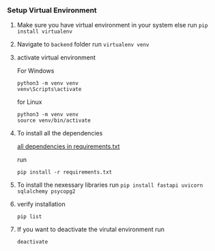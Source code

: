 ### Setup Virtual Environment
1.  Make sure you have virtual environment in your system
    else
    run `pip install virtualenv`

2.  Navigate to `backend` folder
    run `virtualenv venv`

2.  activate virtual environment

    For Windows

    ```
    python3 -m venv venv
    venv\Scripts\activate
    ```

    for Linux

    ```
    python3 -m venv venv
    source venv/bin/activate
    ```

4.  To install all the dependencies

    [all dependencies in requirements.txt](requirements.txt)

    run

    ```
    pip install -r requirements.txt
    ```
5. To install the nexessary libraries
    run `pip install fastapi uvicorn sqlalchemy psycopg2`

6.  verify installation

    ```
    pip list
    ```

7.  If you want to deactivate the virutal environment
    run
    ```
    deactivate
    ```
